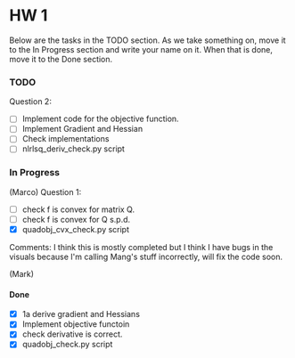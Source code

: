 # HW 1

Below are the tasks in the TODO section. As we take something on, move it to the In Progress section and write your name on it. When that is done, move it to the Done section.

### TODO 

Question 2: 

- [ ] Implement code for the objective function.
- [ ] Implement Gradient and Hessian
- [ ] Check implementations
- [ ] nlrlsq_deriv_check.py script

### In Progress

(Marco)
Question 1:

- [ ] check f is convex for matrix Q.
- [ ] check f is convex for Q s.p.d.
- [x] quadobj_cvx_check.py script

Comments: I think this is mostly completed but I think I have bugs in the visuals because I'm calling Mang's stuff incorrectly, will fix the code soon.

(Mark)

#### Done 

- [x] 1a derive gradient and Hessians
- [x] Implement objective functoin
- [x] check derivative is correct.
- [x] quadobj_check.py script
